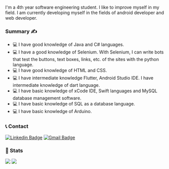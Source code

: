 

I'm a 4th year software engineering student. I like to improve myself in my field. I am currently developing myself in the fields of android developer and web developer.



### Summary :writing_hand:
- 💻 I have good knowledge of Java and C# languages.
- 💻 I have a good knowledge of Selenium. With Selenium, I can write bots that test the buttons, text boxes, links, etc. of the sites with the python language.
- 💻 I have good knowledge of HTML and CSS.
- 💻 I have intermediate knowledge Flutter, Android Studio IDE. I have intermediate knowledge of dart language. 
- 💻 I have basic knowledge of xCode IDE, Swift languages and MySQL database management software.
- 💻 I have basic knowledge of SQL as a database language.   
- 💻 I have basic knowledge of Arduino.   

### :telephone_receiver: Contact
[![Linkedin Badge](https://img.shields.io/badge/-FeridAksahin-blue?style=flat-square&logo=Linkedin&logoColor=white&link=https://www.linkedin.com/in/ferid-ak%C5%9Fahin-8708331b8/)](https://www.linkedin.com/in/ferid-ak%C5%9Fahin-8708331b8/) [![Gmail Badge](https://img.shields.io/badge/-ferid.aksahin98@gmail.com-c14438?style=flat-square&logo=Gmail&logoColor=white&link=mailto:ferid.aksahin98@gmail.com)](mailto:ferid.aksahin98@gmail.com)

### :scroll: Stats

<img src="https://github-readme-stats.vercel.app/api/top-langs/?username=FeridAksahin&langs_count=8">
<img src="https://github-readme-stats.vercel.app/api?username=FeridAksahin&theme=algolia&show_icons=true">
